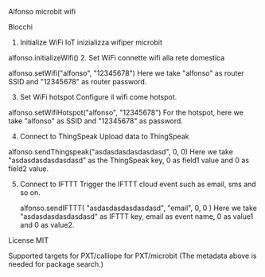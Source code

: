 Alfonso microbit wifi

Blocchi
1. Initialize WiFi IoT 
inizializza wifiper microbit

alfonso.initializeWifi()
2. Set WiFi
connette wifi alla rete domestica

alfonso.setWifi("alfonso", "12345678")
Here we take "alfonso" as router SSID and "12345678" as router password.

3. Set WiFi hotspot
Configure il wifi come hotspot.

alfonso.setWifiHotspot("alfonso", "12345678")
For the hotspot, here we take "alfonso" as SSID and "12345678" as password.

4. Connect to ThingSpeak
Upload data to ThingSpeak

alfonso.sendThingspeak("asdasdasdasdasdasd", 0, 0)
Here we take "asdasdasdasdasdasd" as the ThingSpeak key, 0 as field1 value and 0 as field2 value.

5. Connect to IFTTT
Trigger the IFTTT cloud event such as email, sms and so on.

    alfonso.sendIFTTT(
    "asdasdasdasdasdasd",
    "email",
    0,
    0
    )
Here we take "asdasdasdasdasdasd" as IFTTT key, email as event name, 0 as value1 and 0 as value2.

License
MIT

Supported targets
for PXT/calliope
for PXT/microbit
(The metadata above is needed for package search.)

